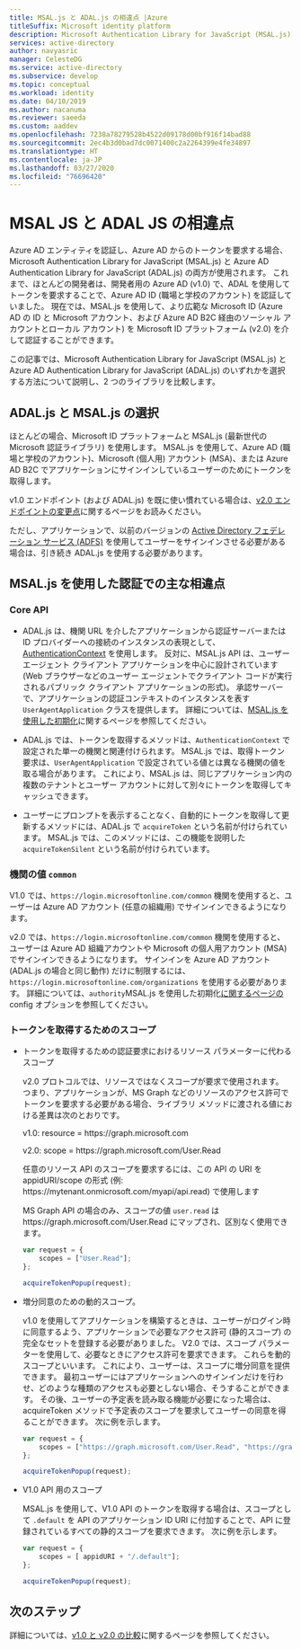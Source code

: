 ```yaml
---
title: MSAL.js と ADAL.js の相違点 |Azure
titleSuffix: Microsoft identity platform
description: Microsoft Authentication Library for JavaScript (MSAL.js) と Azure AD Authentication Library for JavaScript (ADAL.js) の違いと、どちらを使用するかを選択する方法について説明します。
services: active-directory
author: navyasric
manager: CelesteDG
ms.service: active-directory
ms.subservice: develop
ms.topic: conceptual
ms.workload: identity
ms.date: 04/10/2019
ms.author: nacanuma
ms.reviewer: saeeda
ms.custom: aaddev
ms.openlocfilehash: 7238a78279528b4522d09178d00bf916f14bad88
ms.sourcegitcommit: 2ec4b3d0bad7dc0071400c2a2264399e4fe34897
ms.translationtype: HT
ms.contentlocale: ja-JP
ms.lasthandoff: 03/27/2020
ms.locfileid: "76696420"
---
```

# <a name="differences-between-msal-js-and-adal-js"></a>MSAL JS と ADAL JS の相違点

Azure AD エンティティを認証し、Azure AD からのトークンを要求する場合、Microsoft Authentication Library for JavaScript (MSAL.js) と Azure AD Authentication Library for JavaScript (ADAL.js) の両方が使用されます。 これまで、ほとんどの開発者は、開発者用の Azure AD (v1.0) で、ADAL を使用してトークンを要求することで、Azure AD ID (職場と学校のアカウント) を認証していました。 現在では、MSAL.js を使用して、より広範な Microsoft ID (Azure AD の ID と Microsoft アカウント、および Azure AD B2C 経由のソーシャル アカウントとローカル アカウント) を Microsoft ID プラットフォーム (v2.0) を介して認証することができます。

この記事では、Microsoft Authentication Library for JavaScript (MSAL.js) と Azure AD Authentication Library for JavaScript (ADAL.js) のいずれかを選択する方法について説明し、2 つのライブラリを比較します。

## <a name="choosing-between-adaljs-and-msaljs"></a>ADAL.js と MSAL.js の選択

ほとんどの場合、Microsoft ID プラットフォームと MSAL.js (最新世代の Microsoft 認証ライブラリ) を使用します。 MSAL.js を使用して、Azure AD (職場と学校のアカウント)、Microsoft (個人用) アカウント (MSA)、または Azure AD B2C でアプリケーションにサインインしているユーザーのためにトークンを取得します。

v1.0 エンドポイント (および ADAL.js) を既に使い慣れている場合は、[v2.0 エンドポイントの変更点](active-directory-v2-compare.md)に関するページをお読みください。

ただし、アプリケーションで、以前のバージョンの [Active Directory フェデレーション サービス (ADFS)](/windows-server/identity/active-directory-federation-services) を使用してユーザーをサインインさせる必要がある場合は、引き続き ADAL.js を使用する必要があります。

## <a name="key-differences-in-authentication-with-msaljs"></a>MSAL.js を使用した認証での主な相違点

### <a name="core-api"></a>Core API

* ADAL.js は、機関 URL を介したアプリケーションから認証サーバーまたは ID プロバイダーへの接続のインスタンスの表現として、[AuthenticationContext](https://github.com/AzureAD/azure-activedirectory-library-for-js/wiki/Config-authentication-context#authenticationcontext) を使用します。 反対に、MSAL.js API は、ユーザー エージェント クライアント アプリケーションを中心に設計されています (Web ブラウザーなどのユーザー エージェントでクライアント コードが実行されるパブリック クライアント アプリケーションの形式)。 承認サーバーで、アプリケーションの認証コンテキストのインスタンスを表す `UserAgentApplication` クラスを提供します。 詳細については、[MSAL.js を使用した初期化](msal-js-initializing-client-applications.md)に関するページを参照してください。

* ADAL.js では、トークンを取得するメソッドは、`AuthenticationContext` で設定された単一の機関と関連付けられます。 MSAL.js では、取得トークン要求は、`UserAgentApplication` で設定されている値とは異なる機関の値を取る場合があります。 これにより、MSAL.js は、同じアプリケーション内の複数のテナントとユーザー アカウントに対して別々にトークンを取得してキャッシュできます。

* ユーザーにプロンプトを表示することなく、自動的にトークンを取得して更新するメソッドには、ADAL.js で `acquireToken` という名前が付けられています。 MSAL.js では、このメソッドには、この機能を説明した `acquireTokenSilent` という名前が付けられています。

### <a name="authority-value-common"></a>機関の値 `common`

V1.0 では、`https://login.microsoftonline.com/common` 機関を使用すると、ユーザーは Azure AD アカウント (任意の組織用) でサインインできるようになります。

v2.0 では、`https://login.microsoftonline.com/common` 機関を使用すると、ユーザーは Azure AD 組織アカウントや Microsoft の個人用アカウント (MSA) でサインインできるようになります。 サインインを Azure AD アカウント (ADAL.js の場合と同じ動作) だけに制限するには、`https://login.microsoftonline.com/organizations` を使用する必要があります。 詳細については、`authority`MSAL.js を使用した初期化[に関するページの ](msal-js-initializing-client-applications.md) config オプションを参照してください。

### <a name="scopes-for-acquiring-tokens"></a>トークンを取得するためのスコープ
* トークンを取得するための認証要求におけるリソース パラメーターに代わるスコープ

    v2.0 プロトコルでは、リソースではなくスコープが要求で使用されます。 つまり、アプリケーションが、MS Graph などのリソースのアクセス許可でトークンを要求する必要がある場合、ライブラリ メソッドに渡される値における差異は次のとおりです。

    v1.0: resource = https\://graph.microsoft.com

    v2.0: scope = https\://graph.microsoft.com/User.Read

    任意のリソース API のスコープを要求するには、この API の URI を appidURI/scope の形式 (例: https:\//mytenant.onmicrosoft.com/myapi/api.read) で使用します

    MS Graph API の場合のみ、スコープの値 `user.read` は https:\//graph.microsoft.com/User.Read にマップされ、区別なく使用できます。

    ```javascript
    var request = {
        scopes = ["User.Read"];
    };

    acquireTokenPopup(request);   
    ```

* 増分同意のための動的スコープ。

    v1.0 を使用してアプリケーションを構築するときは、ユーザーがログイン時に同意するよう、アプリケーションで必要なアクセス許可 (静的スコープ) の完全なセットを登録する必要がありました。 V2.0 では、スコープ パラメーターを使用して、必要なときにアクセス許可を要求できます。 これらを動的スコープといいます。 これにより、ユーザーは、スコープに増分同意を提供できます。 最初ユーザーにはアプリケーションへのサインインだけを行わせ、どのような種類のアクセスも必要としない場合、そうすることができます。 その後、ユーザーの予定表を読み取る機能が必要になった場合は、acquireToken メソッドで予定表のスコープを要求してユーザーの同意を得ることができます。 次に例を示します。

    ```javascript
    var request = {
        scopes = ["https://graph.microsoft.com/User.Read", "https://graph.microsoft.com/Calendar.Read"];
    };

    acquireTokenPopup(request);   
    ```

* V1.0 API 用のスコープ

    MSAL.js を使用して、V1.0 API のトークンを取得する場合は、スコープとして `.default` を API のアプリケーション ID URI に付加することで、API に登録されているすべての静的スコープを要求できます。 次に例を示します。

    ```javascript
    var request = {
        scopes = [ appidURI + "/.default"];
    };

    acquireTokenPopup(request);
    ```

## <a name="next-steps"></a>次のステップ
詳細については、[v1.0 と v2.0 の比較](active-directory-v2-compare.md)に関するページを参照してください。
